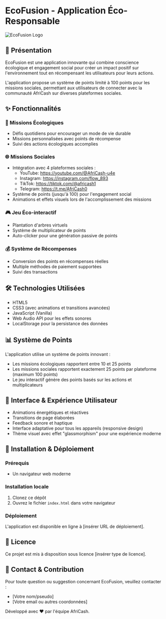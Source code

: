 # EcoFusion - Application Éco-Responsable

![EcoFusion Logo](https://example.com/ecofusion-logo.png)

## 📱 Présentation

EcoFusion est une application innovante qui combine conscience écologique et engagement social pour créer un impact positif sur l'environnement tout en récompensant les utilisateurs pour leurs actions.

L'application propose un système de points limité à 100 points pour les missions sociales, permettant aux utilisateurs de connecter avec la communauté AfriCash sur diverses plateformes sociales.

## ✨ Fonctionnalités

### 🌱 Missions Écologiques
- Défis quotidiens pour encourager un mode de vie durable
- Missions personnalisées avec points de récompense
- Suivi des actions écologiques accomplies

### 🌐 Missions Sociales
- Intégration avec 4 plateformes sociales :
  - YouTube: https://youtube.com/@AfriCash-u4e
  - Instagram: https://instagram.com/flow_893
  - TikTok: https://tiktok.com/@africash1
  - Telegram: https://t.me/AfriCash0
- Système de points (jusqu'à 100) pour l'engagement social
- Animations et effets visuels lors de l'accomplissement des missions

### 🎮 Jeu Éco-interactif
- Plantation d'arbres virtuels
- Système de multiplicateur de points
- Auto-clicker pour une génération passive de points

### 💰 Système de Récompenses
- Conversion des points en récompenses réelles
- Multiple méthodes de paiement supportées
- Suivi des transactions

## 🛠️ Technologies Utilisées

- HTML5
- CSS3 (avec animations et transitions avancées)
- JavaScript (Vanilla)
- Web Audio API pour les effets sonores
- LocalStorage pour la persistance des données

## 📊 Système de Points

L'application utilise un système de points innovant :
- Les missions écologiques rapportent entre 10 et 25 points
- Les missions sociales rapportent exactement 25 points par plateforme (maximum 100 points)
- Le jeu interactif génère des points basés sur les actions et multiplicateurs

## 📱 Interface & Expérience Utilisateur

- Animations énergétiques et réactives
- Transitions de page élaborées
- Feedback sonore et haptique
- Interface adaptative pour tous les appareils (responsive design)
- Thème visuel avec effet "glassmorphism" pour une expérience moderne

## 🚀 Installation & Déploiement

### Prérequis
- Un navigateur web moderne

### Installation locale
1. Clonez ce dépôt
2. Ouvrez le fichier `index.html` dans votre navigateur

### Déploiement
L'application est disponible en ligne à [insérer URL de déploiement].

## 📄 Licence

Ce projet est mis à disposition sous licence [insérer type de licence].

## 👥 Contact & Contribution

Pour toute question ou suggestion concernant EcoFusion, veuillez contacter :
- [Votre nom/pseudo]
- [Votre email ou autres coordonnées]

Développé avec ❤️ par l'équipe AfriCash.
